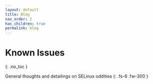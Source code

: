 ```yaml
---
layout: default
title: Blog 
nav_order: 2
has_children: true
permalink: blog
---
```


# Known Issues
{: .no_toc }

General thoughts and detailings on SELinux oddities
{: .fs-6 .fw-300 }

